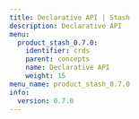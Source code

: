 ```yaml
---
title: Declarative API | Stash
description: Declarative API
menu:
  product_stash_0.7.0:
    identifier: crds
    parent: concepts
    name: Declarative API
    weight: 15
menu_name: product_stash_0.7.0
info:
  version: 0.7.0
---
```


